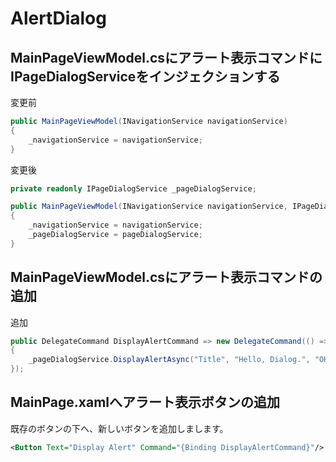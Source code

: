 # AlertDialog

## MainPageViewModel.csにアラート表示コマンドにIPageDialogServiceをインジェクションする  

変更前
```cs  
public MainPageViewModel(INavigationService navigationService)
{
    _navigationService = navigationService;
}
```

変更後  
```cs
private readonly IPageDialogService _pageDialogService;

public MainPageViewModel(INavigationService navigationService, IPageDialogService pageDialogService)
{
    _navigationService = navigationService;
    _pageDialogService = pageDialogService;
}
```

## MainPageViewModel.csにアラート表示コマンドの追加  

追加
```cs
public DelegateCommand DisplayAlertCommand => new DelegateCommand(() =>
{
    _pageDialogService.DisplayAlertAsync("Title", "Hello, Dialog.", "OK");
});
```

## MainPage.xamlへアラート表示ボタンの追加  

既存のボタンの下へ、新しいボタンを追加しまします。  

```xml
<Button Text="Display Alert" Command="{Binding DisplayAlertCommand}"/>
```

